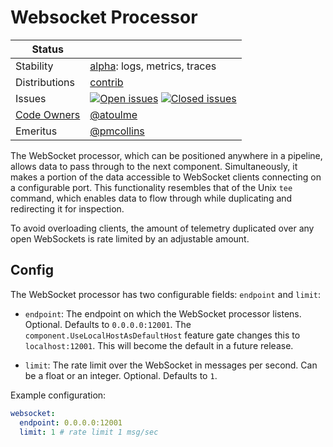 # Websocket Processor
<!-- status autogenerated section -->
| Status        |           |
| ------------- |-----------|
| Stability     | [alpha]: logs, metrics, traces   |
| Distributions | [contrib] |
| Issues        | [![Open issues](https://img.shields.io/github/issues-search/open-telemetry/opentelemetry-collector-contrib?query=is%3Aissue%20is%3Aopen%20label%3Aprocessor%2Fremotetap%20&label=open&color=orange&logo=opentelemetry)](https://github.com/open-telemetry/opentelemetry-collector-contrib/issues?q=is%3Aopen+is%3Aissue+label%3Aprocessor%2Fremotetap) [![Closed issues](https://img.shields.io/github/issues-search/open-telemetry/opentelemetry-collector-contrib?query=is%3Aissue%20is%3Aclosed%20label%3Aprocessor%2Fremotetap%20&label=closed&color=blue&logo=opentelemetry)](https://github.com/open-telemetry/opentelemetry-collector-contrib/issues?q=is%3Aclosed+is%3Aissue+label%3Aprocessor%2Fremotetap) |
| [Code Owners](https://github.com/open-telemetry/opentelemetry-collector-contrib/blob/main/CONTRIBUTING.md#becoming-a-code-owner)    | [@atoulme](https://www.github.com/atoulme) |
| Emeritus      | [@pmcollins](https://www.github.com/pmcollins) |

[alpha]: https://github.com/open-telemetry/opentelemetry-collector#alpha
[contrib]: https://github.com/open-telemetry/opentelemetry-collector-releases/tree/main/distributions/otelcol-contrib
<!-- end autogenerated section -->
The WebSocket processor, which can be positioned anywhere in a pipeline, allows
data to pass through to the next component. Simultaneously, it makes a portion
of the data accessible to WebSocket clients connecting on a configurable port.
This functionality resembles that of the Unix `tee` command, which enables data
to flow through while duplicating and redirecting it for inspection.

To avoid overloading clients, the amount of telemetry duplicated over 
any open WebSockets is rate limited by an adjustable amount.

## Config

The WebSocket processor has two configurable fields: `endpoint` and `limit`:

- `endpoint`: The endpoint on which the WebSocket processor listens. Optional. Defaults
  to `0.0.0.0:12001`.
  The `component.UseLocalHostAsDefaultHost` feature gate changes this to `localhost:12001`. This will become the default in a future release.

- `limit`: The rate limit over the WebSocket in messages per second. Can be a
  float or an integer. Optional. Defaults to `1`.

Example configuration:

```yaml
websocket:
  endpoint: 0.0.0.0:12001
  limit: 1 # rate limit 1 msg/sec
```
